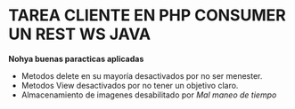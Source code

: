 # TAREA CLIENTE EN PHP CONSUMER UN REST WS JAVA

**Nohya buenas paracticas aplicadas**
* Metodos delete en su mayoría desactivados por no ser menester.
* Metodos View desactivados por no tener un objetivo claro.
* Almacenamiento de imagenes desabilitado por *Mal maneo de tiempo*
